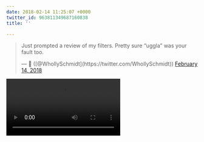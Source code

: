 ```yaml
---
date: 2018-02-14 11:25:07 +0000
twitter_id: 963811349687160838
title: ''

---
```

<blockquote class="twitter-tweet"><p lang="en" dir="ltr">Just prompted a review of my filters. Pretty sure “uggla” was your fault too.</p>&mdash; 🤧 ([@WhollySchmidt](https://twitter.com/WhollySchmidt)) <a href="https://twitter.com/WhollySchmidt/status/963811221941248001?ref_src=twsrc%5Etfw">February 14, 2018</a></blockquote>
<script async src="https://platform.twitter.com/widgets.js" charset="utf-8"></script>



<video src="static/DWAlSKhV4AAkc8O.mp4" autoplay loop></video>
